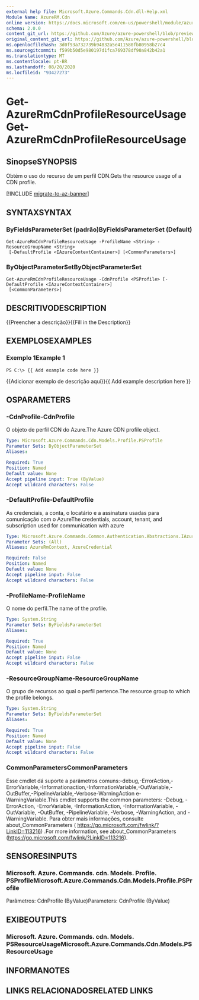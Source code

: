 ```yaml
---
external help file: Microsoft.Azure.Commands.Cdn.dll-Help.xml
Module Name: AzureRM.Cdn
online version: https://docs.microsoft.com/en-us/powershell/module/azurerm.cdn/get-azurermcdnprofileresourceusage
schema: 2.0.0
content_git_url: https://github.com/Azure/azure-powershell/blob/preview/src/ResourceManager/Cdn/Commands.Cdn/help/Get-AzureRmCdnProfileResourceUsage.md
original_content_git_url: https://github.com/Azure/azure-powershell/blob/preview/src/ResourceManager/Cdn/Commands.Cdn/help/Get-AzureRmCdnProfileResourceUsage.md
ms.openlocfilehash: 3d0f93a732739b94832a5e411580fb80958b27c4
ms.sourcegitcommit: f599b50d5e980197d1fca769378df90a842b42a1
ms.translationtype: MT
ms.contentlocale: pt-BR
ms.lasthandoff: 08/20/2020
ms.locfileid: "93427273"
---
```

# <span data-ttu-id="b4728-101">Get-AzureRmCdnProfileResourceUsage</span><span class="sxs-lookup"><span data-stu-id="b4728-101">Get-AzureRmCdnProfileResourceUsage</span></span>

## <span data-ttu-id="b4728-102">Sinopse</span><span class="sxs-lookup"><span data-stu-id="b4728-102">SYNOPSIS</span></span>
<span data-ttu-id="b4728-103">Obtém o uso do recurso de um perfil CDN.</span><span class="sxs-lookup"><span data-stu-id="b4728-103">Gets the resource usage of a CDN profile.</span></span>

[!INCLUDE [migrate-to-az-banner](../../includes/migrate-to-az-banner.md)]

## <span data-ttu-id="b4728-104">SYNTAX</span><span class="sxs-lookup"><span data-stu-id="b4728-104">SYNTAX</span></span>

### <span data-ttu-id="b4728-105">ByFieldsParameterSet (padrão)</span><span class="sxs-lookup"><span data-stu-id="b4728-105">ByFieldsParameterSet (Default)</span></span>
```
Get-AzureRmCdnProfileResourceUsage -ProfileName <String> -ResourceGroupName <String>
 [-DefaultProfile <IAzureContextContainer>] [<CommonParameters>]
```

### <span data-ttu-id="b4728-106">ByObjectParameterSet</span><span class="sxs-lookup"><span data-stu-id="b4728-106">ByObjectParameterSet</span></span>
```
Get-AzureRmCdnProfileResourceUsage -CdnProfile <PSProfile> [-DefaultProfile <IAzureContextContainer>]
 [<CommonParameters>]
```

## <span data-ttu-id="b4728-107">DESCRITIVO</span><span class="sxs-lookup"><span data-stu-id="b4728-107">DESCRIPTION</span></span>
<span data-ttu-id="b4728-108">{{Preencher a descrição}}</span><span class="sxs-lookup"><span data-stu-id="b4728-108">{{Fill in the Description}}</span></span>

## <span data-ttu-id="b4728-109">EXEMPLOS</span><span class="sxs-lookup"><span data-stu-id="b4728-109">EXAMPLES</span></span>

### <span data-ttu-id="b4728-110">Exemplo 1</span><span class="sxs-lookup"><span data-stu-id="b4728-110">Example 1</span></span>
```
PS C:\> {{ Add example code here }}
```

<span data-ttu-id="b4728-111">{{Adicionar exemplo de descrição aqui}}</span><span class="sxs-lookup"><span data-stu-id="b4728-111">{{ Add example description here }}</span></span>

## <span data-ttu-id="b4728-112">OS</span><span class="sxs-lookup"><span data-stu-id="b4728-112">PARAMETERS</span></span>

### <span data-ttu-id="b4728-113">-CdnProfile</span><span class="sxs-lookup"><span data-stu-id="b4728-113">-CdnProfile</span></span>
<span data-ttu-id="b4728-114">O objeto de perfil CDN do Azure.</span><span class="sxs-lookup"><span data-stu-id="b4728-114">The Azure CDN profile object.</span></span>

```yaml
Type: Microsoft.Azure.Commands.Cdn.Models.Profile.PSProfile
Parameter Sets: ByObjectParameterSet
Aliases:

Required: True
Position: Named
Default value: None
Accept pipeline input: True (ByValue)
Accept wildcard characters: False
```

### <span data-ttu-id="b4728-115">-DefaultProfile</span><span class="sxs-lookup"><span data-stu-id="b4728-115">-DefaultProfile</span></span>
<span data-ttu-id="b4728-116">As credenciais, a conta, o locatário e a assinatura usadas para comunicação com o Azure</span><span class="sxs-lookup"><span data-stu-id="b4728-116">The credentials, account, tenant, and subscription used for communication with azure</span></span>

```yaml
Type: Microsoft.Azure.Commands.Common.Authentication.Abstractions.IAzureContextContainer
Parameter Sets: (All)
Aliases: AzureRmContext, AzureCredential

Required: False
Position: Named
Default value: None
Accept pipeline input: False
Accept wildcard characters: False
```

### <span data-ttu-id="b4728-117">-ProfileName</span><span class="sxs-lookup"><span data-stu-id="b4728-117">-ProfileName</span></span>
<span data-ttu-id="b4728-118">O nome do perfil.</span><span class="sxs-lookup"><span data-stu-id="b4728-118">The name of the profile.</span></span>

```yaml
Type: System.String
Parameter Sets: ByFieldsParameterSet
Aliases:

Required: True
Position: Named
Default value: None
Accept pipeline input: False
Accept wildcard characters: False
```

### <span data-ttu-id="b4728-119">-ResourceGroupName</span><span class="sxs-lookup"><span data-stu-id="b4728-119">-ResourceGroupName</span></span>
<span data-ttu-id="b4728-120">O grupo de recursos ao qual o perfil pertence.</span><span class="sxs-lookup"><span data-stu-id="b4728-120">The resource group to which the profile belongs.</span></span>

```yaml
Type: System.String
Parameter Sets: ByFieldsParameterSet
Aliases:

Required: True
Position: Named
Default value: None
Accept pipeline input: False
Accept wildcard characters: False
```

### <span data-ttu-id="b4728-121">CommonParameters</span><span class="sxs-lookup"><span data-stu-id="b4728-121">CommonParameters</span></span>
<span data-ttu-id="b4728-122">Esse cmdlet dá suporte a parâmetros comuns:-debug,-ErrorAction,-ErrorVariable,-Informationaction,-InformationVariable,-OutVariable,-OutBuffer,-PipelineVariable,-Verbose-WarningAction e-WarningVariable.</span><span class="sxs-lookup"><span data-stu-id="b4728-122">This cmdlet supports the common parameters: -Debug, -ErrorAction, -ErrorVariable, -InformationAction, -InformationVariable, -OutVariable, -OutBuffer, -PipelineVariable, -Verbose, -WarningAction, and -WarningVariable.</span></span> <span data-ttu-id="b4728-123">Para obter mais informações, consulte about_CommonParameters ( https://go.microsoft.com/fwlink/?LinkID=113216) .</span><span class="sxs-lookup"><span data-stu-id="b4728-123">For more information, see about_CommonParameters (https://go.microsoft.com/fwlink/?LinkID=113216).</span></span>

## <span data-ttu-id="b4728-124">SENSORES</span><span class="sxs-lookup"><span data-stu-id="b4728-124">INPUTS</span></span>

### <span data-ttu-id="b4728-125">Microsoft. Azure. Commands. cdn. Models. Profile. PSProfile</span><span class="sxs-lookup"><span data-stu-id="b4728-125">Microsoft.Azure.Commands.Cdn.Models.Profile.PSProfile</span></span>
<span data-ttu-id="b4728-126">Parâmetros: CdnProfile (ByValue)</span><span class="sxs-lookup"><span data-stu-id="b4728-126">Parameters: CdnProfile (ByValue)</span></span>

## <span data-ttu-id="b4728-127">EXIBE</span><span class="sxs-lookup"><span data-stu-id="b4728-127">OUTPUTS</span></span>

### <span data-ttu-id="b4728-128">Microsoft. Azure. Commands. cdn. Models. PSResourceUsage</span><span class="sxs-lookup"><span data-stu-id="b4728-128">Microsoft.Azure.Commands.Cdn.Models.PSResourceUsage</span></span>

## <span data-ttu-id="b4728-129">INFORMA</span><span class="sxs-lookup"><span data-stu-id="b4728-129">NOTES</span></span>

## <span data-ttu-id="b4728-130">LINKS RELACIONADOS</span><span class="sxs-lookup"><span data-stu-id="b4728-130">RELATED LINKS</span></span>
